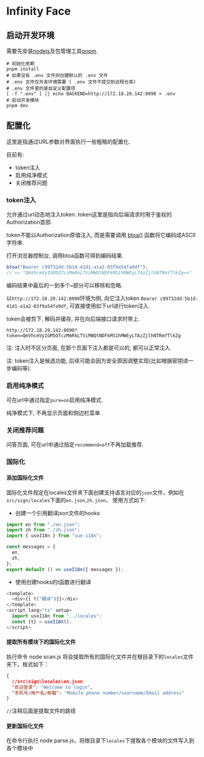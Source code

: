 # Infinity Face

## 启动开发环境

需要先安装[nodejs](https://nodejs.org/en/download)及包管理工具[pnpm](https://pnpm.io/zh/next/installation).

```shell
# 初始化依赖
pnpm install
# 如果没有 .env 文件则创建默认的 .env 文件
# .env 文件仅开发环境需要 ( .env 文件不提交到远程仓库)
# .env 文件里的是自定义配置项
[ -f ".env" ] || echo BACKEND=http://172.18.20.142:8090 > .env
# 启动开发模块
pnpm dev
```

## 配置化

这里是指通过URL参数对界面执行一些粗略的配置化.

目前有:

- token注入
- 启用纯净模式
- 关闭推荐问题

### token注入

允许通过url动态地注入token. token这里是指向后端请求时用于鉴权的Authorization首部.

token不能以Authorization原值注入, 而是需要调用 [btoa()](https://developer.mozilla.org/zh-CN/docs/Web/API/btoa)
函数将它编码成ASCII字符串.

打开浏览器控制台, 调用btoa函数可得到编码结果.

```js
btoa("Bearer c99732dd-5b1d-41d1-a1a2-03f9a54fa9df");
// => "QmVhcmVyIGM5OTczMmRkLTViMWQtNDFkMS1hMWEyLTAzZjlhNTRmYTlkZg=="
```

编码结果中最后的一到多个`=`部分可以移除和忽略.

以`http://172.18.20.142:8090`环境为例, 向它注入token `Bearer c99732dd-5b1d-41d1-a1a2-03f9a54fa9df`,
可直接使用如下url进行token注入.

token会被剪下, 解码并缓存, 并在向后端接口请求时带上.

```url
http://172.18.20.142:8090?token=QmVhcmVyIGM5OTczMmRkLTViMWQtNDFkMS1hMWEyLTAzZjlhNTRmYTlkZg
```

注: 注入时不区分页面, 在那个页面下注入都是可以的, 都可以正常注入.

注: token注入是候选功能, 后续可能会因为安全原因调整实现(比如根据密钥进一步编码等).

### 启用纯净模式

可在url中通过指定`pure=on`启用纯净模式.

纯净模式下, 不再显示页面和侧边栏菜单.

### 关闭推荐问题

问答页面, 可在url中通过指定`recommend=off`不再加载推荐.

### 国际化

#### 添加国际化文件

国际化文件规定在locales文件夹下面创建支持语言对应的`json`文件，例如在`src/sign/locales`下面的`en.json`,`zh.json`，
使用方式如下:

- 创建一个引用翻译json文件的hooks

```javascript
import en from "./en.json";
import zh from "./zh.json";
import { useI18n } from "vue-i18n";

const messages = {
  en,
  zh,
};
export default () => useI18n({ messages });
```

- 使用创建hooks的t函数进行翻译

```javascript
<template>
  <div>{{ t("翻译")}}</div>
</template>
<script lang="ts" setup>
  import useI18n from "../locales";
  const {t} = useI18n();
</script>

```

#### 提取所有模块下的国际化文件

执行命令 node scan.js 将会提取所有的国际化文件并在根目录下的`locales`文件夹下，格式如下：

```json
{
  //src\sign\locales\en.json
  "欢迎登录": "Welcome to login",
  "手机号/用户名/邮箱": "Mobile phone number/username/Email address"
}
```

`//`注释后面是提取文件的路径

#### 更新国际化文件

在命令行执行 node parse.js，将根目录下`locales`下提取各个模块的文件写入到各个模块中